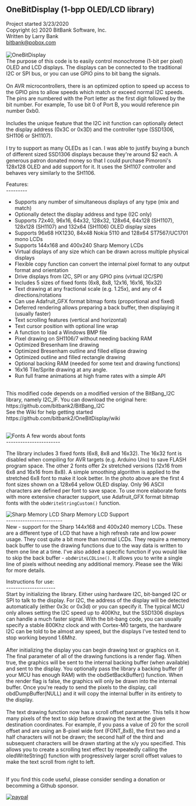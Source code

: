 OneBitDisplay (1-bpp OLED/LCD library)<br>
-----------------------------------
Project started 3/23/2020<br>
Copyright (c) 2020 BitBank Software, Inc.<br>
Written by Larry Bank<br>
bitbank@pobox.com<br>
<br>
![OneBitDisplay](/demo.jpg?raw=true "OneBitDisplay")
<br>
The purpose of this code is to easily control monochrome (1-bit per pixel) OLED and LCD displays. The displays can be connected to the traditional I2C or SPI bus, or you can use GPIO pins to bit bang the signals.<br>
<br>
On AVR microcontrollers, there is an optimized option to speed up access to the GPIO pins to allow speeds which match or exceed normal I2C speeds. The pins are numbered with the Port letter as the first digit followed by the bit number. For example, To use bit 0 of Port B, you would reference pin number 0xb0.<br>
<br>
Includes the unique feature that the I2C init function can optionally detect the display address (0x3C or 0x3D) and the controller type (SSD1306, SH1106 or SH1107).<br>
<br>
I try to support as many OLEDs as I can. I was able to justify buying a bunch
of different sized SSD1306 displays because they're around $2 each. A generous patron
donated money so that I could purchase Pimoroni's 128x128 OLED and add support for it.
It uses the SH1107 controller and behaves very similarly to the SH1106.
<br>

Features:<br>
---------<br>
- Supports any number of simultaneous displays of any type (mix and match)<br>
- Optionally detect the display address and type (I2C only)<br>
- Supports 72x40, 96x16, 64x32, 128x32, 128x64, 64x128 (SH1107), 128x128 (SH1107) and 132x64 (SH1106) OLED display sizes<br>
- Supports 96x68 HX1230, 84x48 Nokia 5110 and 128x64 ST7567/UC1701 mono LCDs<br>
- Supports 144x168 and 400x240 Sharp Memory LCDs<br>
- Virtual displays of any size which can be drawn across multiple physical displays
- Flexible copy function can convert the internal pixel format to any output format and orientation
- Drive displays from I2C, SPI or any GPIO pins (virtual I2C/SPI)<br>
- Includes 5 sizes of fixed fonts (6x8, 8x8, 12x16, 16x16, 16x32)<br>
- Text drawing at any fractional scale (e.g. 1.25x), and any of 4 directions/rotations<br>
- Can use Adafruit_GFX format bitmap fonts (proportional and fixed)<br>
- Deferred rendering allows preparing a back buffer, then displaying it (usually faster)<br>
- Text scrolling features (vertical and horizontal)<br>
- Text cursor position with optional line wrap<br>
- A function to load a Windows BMP file<br>
- Pixel drawing on SH1106/7 without needing backing RAM<br>
- Optimized Bresenham line drawing<br>
- Optimized Bresenham outline and filled ellipse drawing<br>
- Optimized outline and filled rectangle drawing<br>
- Optional backing RAM (needed for some text and drawing functions)<br>
- 16x16 Tile/Sprite drawing at any angle.<br>
- Run full frame animations at high frame rates with a simple API<br>
<br>
This modified code depends on a modified version of the BitBang_I2C library, namely I2C_IF. You can download the original here:<br>
https://github.com/bitbank2/BitBang_I2C
<br>
See the Wiki for help getting started<br>
https://github.com/bitbank2/OneBitDisplay/wiki <br>
<br>

![Fonts](/fonts_opt.jpg?raw=true "fonts")
A few words about fonts<br>
-----------------------<br>

The library includes 3 fixed fonts (6x8, 8x8 and 16x32). The 16x32 font is disabled when compiling for AVR targets (e.g. Arduino Uno) to save FLASH program space. The other 2 fonts offer 2x stretched versions (12x16 from 6x8 and 16x16 from 8x8). A simple smoothing algorithm is applied to the stretched 6x8 font to make it look better. In the photo above are the first 4 font sizes shown on a 128x64 yellow OLED display. Only 96 ASCII characters are defined per font to save space. To use more elaborate fonts with more extensive character support, use Adafruit_GFX format bitmap fonts with the `obdWriteStringCustom()` function.<br>

![Sharp Memory LCD](/sharp_lcd.jpg?raw=true "Sharp_LCD")
Sharp Memory LCD Support<br>
------------------------<br>
New - support for the Sharp 144x168 and 400x240 memory LCDs. These are a different type of LCD that have a high refresh rate and low power usage. They cost quite a bit more than normal LCDs. They require a memory back buffer to use the drawing functions due to the way data is written to them one line at a time. I've also added a specific function if you would like to skip the back buffer - `obdWriteLCDLine()`. It allows you to write a single line of pixels without needing any additional memory. Please see the Wiki for more details.<br>

Instructions for use:<br>
---------------------<br>
Start by initializing the library. Either using hardware I2C, bit-banged I2C or SPI to talk to the display. For I2C, the
address of the display will be detected automatically (either 0x3c or 0x3d) or you can specify it. The typical MCU only allows setting the I2C speed up to 400Khz, but the SSD1306 displays can handle a much faster signal. With the bit-bang code, you can usually specify a stable 800Khz clock and with Cortex-M0 targets, the hardware I2C can be told to be almost any speed, but the displays I've tested tend to stop working beyond 1.6Mhz.<br>
<br>
After initializing the display you can begin drawing text or graphics on it. The final parameter of all of the drawing functions is a render flag. When true, the graphics will be sent to the internal backing buffer (when available) and sent to the display. You optionally pass the library a backing buffer (if your MCU has enough RAM) with the obdSetBackBuffer() function. When the render flag is false, the graphics will only be drawn into the internal buffer. Once you're ready to send the pixels to the display, call obdDumpBuffer(NULL) and it will copy the internal buffer in its entirety to the display.<br>
<br>
The text drawing function now has a scroll offset parameter. This tells it how many pixels of the text to skip before drawing the text at the given destination coordinates. For example, if you pass a value of 20 for the scroll offset and are using an 8-pixel wide font (FONT_8x8), the first two and a half characters will not be drawn; the second half of the third and subsequent characters will be drawn starting at the x/y you specified. This allows you to create a scrolling text effect by repeatedly calling the oledWriteString() function with progressively larger scroll offset values to make the text scroll from right to left.<br> 
<br>

If you find this code useful, please consider sending a donation or becomming a Github sponsor.

[![paypal](https://www.paypalobjects.com/en_US/i/btn/btn_donateCC_LG.gif)](https://www.paypal.com/cgi-bin/webscr?cmd=_s-xclick&hosted_button_id=SR4F44J2UR8S4)


